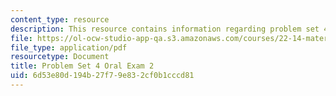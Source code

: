 ```yaml
---
content_type: resource
description: This resource contains information regarding problem set 4.
file: https://ol-ocw-studio-app-qa.s3.amazonaws.com/courses/22-14-materials-in-nuclear-engineering-spring-2015/6d53e80d194b27f79e832cf0b1cccd81_MIT22_14S15_PS4-Oral_2.pdf
file_type: application/pdf
resourcetype: Document
title: Problem Set 4 Oral Exam 2
uid: 6d53e80d-194b-27f7-9e83-2cf0b1cccd81
---
```

